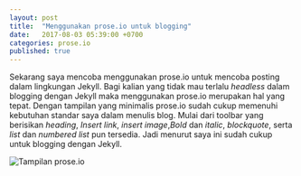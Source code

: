 ```yaml
---
layout: post
title:  "Menggunakan prose.io untuk blogging"
date:   2017-08-03 05:39:00 +0700
categories: prose.io
published: true
---
```

Sekarang saya mencoba menggunakan prose.io untuk mencoba posting dalam lingkungan Jekyll. Bagi kalian yang tidak mau terlalu _headless_ dalam blogging dengan Jekyll maka menggunakan prose.io merupakan hal yang tepat. Dengan tampilan yang minimalis prose.io sudah cukup memenuhi kebutuhan standar saya dalam menulis blog. Mulai dari toolbar yang berisikan _heading_, _Insert link_, _insert image_,_Bold_ dan _italic_, _blockquote_, serta _list_ dan _numbered list_ pun tersedia. Jadi menurut saya ini sudah cukup untuk blogging dengan Jekyll.

![Tampilan prose.io]({{site.baseurl}}/images/prose.io.png)
